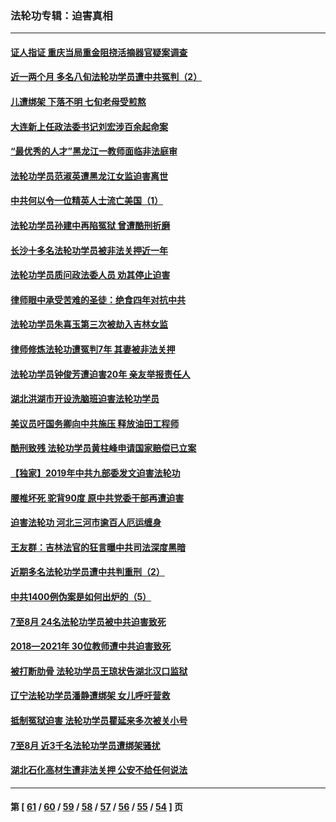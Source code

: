### 法轮功专辑：迫害真相
---
#### [证人指证 重庆当局重金阻挠活摘器官疑案调查](../../pages/nf4379/n13259127.md?09260430) 
#### [近一两个月 多名八旬法轮功学员遭中共冤判（2）](../../pages/nf4379/n13257687.md?09260430) 
#### [儿遭绑架 下落不明 七旬老母受煎熬](../../pages/nf4379/n13256050.md?09260430) 
#### [大连新上任政法委书记刘宏涉百余起命案](../../pages/nf4379/n13255439.md?09260430) 
#### [“最优秀的人才”黑龙江一教师面临非法庭审](../../pages/nf4379/n13252717.md?09260430) 
#### [法轮功学员范淑英遭黑龙江女监迫害离世](../../pages/nf4379/n13247977.md?09260430) 
#### [中共何以令一位精英人士流亡美国（1）](../../pages/nf4379/n13240636.md?09260430) 
#### [法轮功学员孙建中再陷冤狱 曾遭酷刑折磨](../../pages/nf4379/n13245440.md?09260430) 
#### [长沙十多名法轮功学员被非法关押近一年](../../pages/nf4379/n13245260.md?09260430) 
#### [法轮功学员质问政法委人员 劝其停止迫害](../../pages/nf4379/n13245194.md?09260430) 
#### [律师眼中承受苦难的圣徒：绝食四年对抗中共](../../pages/nf4379/n13230075.md?09260430) 
#### [法轮功学员朱喜玉第三次被劫入吉林女监](../../pages/nf4379/n13242439.md?09260430) 
#### [律师修炼法轮功遭冤判7年 其妻被非法关押](../../pages/nf4379/n13239559.md?09260430) 
#### [法轮功学员钟俊芳遭迫害20年 亲友举报责任人](../../pages/nf4379/n13236782.md?09260430) 
#### [湖北洪湖市开设洗脑班迫害法轮功学员](../../pages/nf4379/n13233325.md?09260430) 
#### [美议员吁国务卿向中共施压 释放油田工程师](../../pages/nf4379/n13233845.md?09260430) 
#### [酷刑致残 法轮功学员黄柱峰申请国家赔偿已立案](../../pages/nf4379/n13231174.md?09260430) 
#### [【独家】2019年中共九部委发文迫害法轮功](../../pages/nf4379/n13228999.md?09260430) 
#### [腰椎坏死 驼背90度 原中共党委干部再遭迫害](../../pages/nf4379/n13228165.md?09260430) 
#### [迫害法轮功 河北三河市逾百人厄运缠身](../../pages/nf4379/n13222468.md?09260430) 
#### [王友群：吉林法官的狂言曝中共司法深度黑暗](../../pages/nf4379/n13226841.md?09260430) 
#### [近期多名法轮功学员遭中共判重刑（2）](../../pages/nf4379/n13226951.md?09260430) 
#### [中共1400例伪案是如何出炉的（5）](../../pages/nf4379/n13226831.md?09260430) 
#### [7至8月 24名法轮功学员被中共迫害致死](../../pages/nf4379/n13224163.md?09260430) 
#### [2018—2021年 30位教师遭中共迫害致死](../../pages/nf4379/n13221692.md?09260430) 
#### [被打断肋骨 法轮功学员王琼状告湖北汉口监狱](../../pages/nf4379/n13220020.md?09260430) 
#### [辽宁法轮功学员潘静遭绑架 女儿呼吁营救](../../pages/nf4379/n13219679.md?09260430) 
#### [抵制冤狱迫害 法轮功学员瞿延来多次被关小号](../../pages/nf4379/n13219166.md?09260430) 
#### [7至8月 近3千名法轮功学员遭绑架骚扰](../../pages/nf4379/n13211820.md?09260430) 
#### [湖北石化高材生遭非法关押 公安不给任何说法](../../pages/nf4379/n13217441.md?09260430) 

---
#### 第 [ [61](./61.md?09260430) / [60](./60.md?09260430) / [59](./59.md?09260430) / [58](./58.md?09260430) / [57](./57.md?09260430) / [56](./56.md?09260430) / [55](./55.md?09260430) / [54](./54.md?09260430) ] 页
